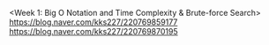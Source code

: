 <Week 1: Big O Notation and Time Complexity & Brute-force Search> <br>
https://blog.naver.com/kks227/220769859177 <br>
https://blog.naver.com/kks227/220769870195
